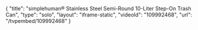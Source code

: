 {
    "title": "simplehuman&reg; Stainless Steel Semi-Round 10-Liter Step-On Trash Can",
    "type": "solo",
    "layout": "iframe-static",
    "videoId": "109992468",
    "url": "\/tvpembed\/109992468"
}